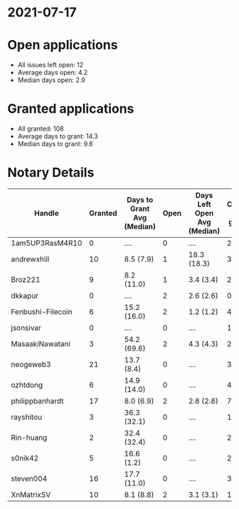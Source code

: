 2021-07-17
==========

# Open applications

- All issues left open: 12
- Average days open: 4.2
- Median days open: 2.9

# Granted applications

- All granted: 108
- Average days to grant: 14.3
- Median days to grant: 9.6

# Notary Details

| Handle            |   Granted | Days to Grant Avg (Median)   |   Open | Days Left Open Avg (Median)   |   Closed (no grant) |
|-------------------|-----------|------------------------------|--------|-------------------------------|---------------------|
| 1am5UP3RasM4R10   |         0 | ....                         |      0 | ....                          |                   2 |
| andrewxhill       |        10 | 8.5  (7.9)                   |      1 | 18.3  (18.3)                  |                  36 |
| Broz221           |         9 | 8.2  (11.0)                  |      1 | 3.4  (3.4)                    |                  27 |
| dkkapur           |         0 | ....                         |      2 | 2.6  (2.6)                    |                   0 |
| Fenbushi-Filecoin |         6 | 15.2  (16.0)                 |      2 | 1.2  (1.2)                    |                  44 |
| jsonsivar         |         0 | ....                         |      0 | ....                          |                  13 |
| MasaakiNawatani   |         3 | 54.2  (69.6)                 |      2 | 4.3  (4.3)                    |                  22 |
| neogeweb3         |        21 | 13.7  (8.4)                  |      0 | ....                          |                  39 |
| ozhtdong          |         6 | 14.9  (14.0)                 |      0 | ....                          |                  41 |
| philippbanhardt   |        17 | 8.0  (6.9)                   |      2 | 2.8  (2.8)                    |                  77 |
| rayshitou         |         3 | 36.3  (32.1)                 |      0 | ....                          |                  11 |
| Rin-huang         |         2 | 32.4  (32.4)                 |      0 | ....                          |                   2 |
| s0nik42           |         5 | 16.6  (1.2)                  |      0 | ....                          |                  21 |
| steven004         |        16 | 17.7  (11.0)                 |      0 | ....                          |                  34 |
| XnMatrixSV        |        10 | 8.1  (8.8)                   |      2 | 3.1  (3.1)                    |                  17 |